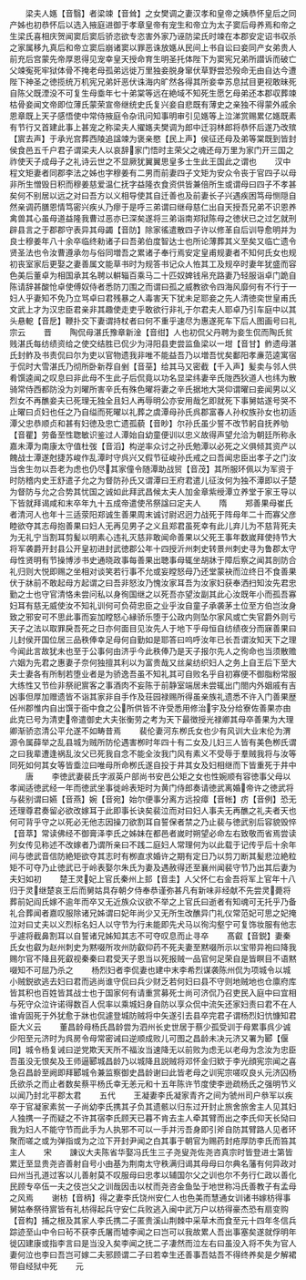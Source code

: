 <!-- { "loadSidebar": true } -->
　　梁夫人嫕【音翳】者梁竦【音耸】之女樊调之妻汉孝和皇帝之姨恭怀皇后之同产姊也初恭怀后以选入掖庭进御于孝章皇帝有宠生和帝立为太子窦后母养焉和帝之生梁氏喜相庆贺闻窦后窦后骄恣欲专恣害外家乃诬防梁氏时竦在本郡安定诏书収杀之家属移九真后和帝立窦后崩诸窦以罪恶诛放嫕从民间上书自讼曰妾同产女弟贵人前充后宫蒙先帝厚恩得见宠幸皇天授命育生明圣托体陛下为窦宪兄弟所譛诉而破亡父竦寃死牢狱体骨不掩老母孤弟远徙万里独妾脱身窜伏草野尝恐殁命无由自达今遭陛下神圣之徳揽统万机宪兄弟奸恶伏诛海内旷然各得其所妾幸苏息拭目更视敢昧死自陈父既湮没不可复生母埀年七十弟棠等远在絶域不知死生愿乞母弟还本郡収葬竦枯骨妾闻文帝即位薄氏蒙荣宣帝继统史氏复兴妾自悲既有薄史之亲独不得蒙外戚余恩章既上天子感悟使中常侍掖庭令杂讯问知事明审引见嫕等上泣涕赏赐累亿嫕既素有节行又首建此事上甚宠之称梁夫人擢嫕夫樊调为郎中迁羽林郎将恭怀后遂乃改殡【賔去声】于承光宫葬西陵追諡竦为褒亲愍【民上声】侯征还母及弟等棠既到皆封侯食邑五千户君子谓梁夫人以哀辞家门悟时主荣父之魂还母万里为家门开三国之祚使天子成母子之礼诗云世之不显厥犹翼翼思皇多士生此王国此之谓也
　　汉中程文矩妻者同郡李法之姊也字穆姜有二男而前妻四子文矩为安众令丧于官四子以母非所生憎毁日积而穆姜慈爱温仁抚字益隆衣食资供皆兼倍所生或谓母曰四子不孝甚矣何不别居以远之对曰吾方以义相导使其自迁善也及前妻长子兴遇疾困笃母恻隠自然亲调药膳恩情笃密兴疾乆乃瘳于是呼三弟谓曰继母慈仁出自天授吾兄弟不识恩养禽兽其心虽母道益隆我曹过恶亦已深矣遂将三弟诣南郑狱陈母之徳状已之过乞就刑辟县言之于郡郡守表异其母蠲【音防】除家徭遣散四子许以修革自后训导愈明并为良士穆姜年八十余卒临终勑诸子曰吾弟伯度智达士也所论薄葬其义至矣又临亡遗令贤圣法也令汝曹遵承勿与俗同増吾之累诸子奉行焉安定皇甫规妻者不知何氏女也规初丧室家后更娶之妻善属文能草书时为规答书记众人恠其工及规卒时妻年犹盛而容色美后董卓为相国承其名聘以輧辎百乘马二十匹奴婢钱帛充路妻乃轻服诣卓门跪自陈请辞甚酸怆卓使傅奴侍者悉防刀围之而谓曰孤之威教欲令四海风靡何有不行于一妇人乎妻知不免乃立骂卓曰君残暴之人毒害天下犹未足耶妾之先人清徳奕世皇甫氏文武上才为汉忠臣君亲非其趣使走吏乎敢欲行非礼于尔君夫人耶卓乃引车庭中以其头悬軶【音戹】鞭扑交下妻谓持杖者曰何不重乎速尽为惠遂死车下后人图画号曰礼宗云
　　晋
　　陶侃母湛氏豫章新淦【音绀】人也初侃父丹聘为妾生侃而陶氏贫贱湛氏每纺绩资给之使交结胜已侃少为浔阳县吏尝监鱼梁以一坩【音甘】鲊遗母湛氏封鲊及书责侃曰尔为吏以官物遗我非唯不能益吾乃以増吾忧矣鄱阳孝亷范逵寓宿于侃时大雪湛氏乃彻所卧新荐自剉【音莝】给其马又密截【千入声】髪卖与邻人供肴馔逵闻之叹息曰非此母不生此子后侃竟以功名显梁纬妻辛氏陇西狄道人也纬为散骑常侍西都防没为刘曜所害辛氏有殊色曜将妻之辛氏据地大哭仰谓曜曰妾闻男以义烈女不再醮妾夫已死理无独全且妇人再辱明公亦安用哉乞即就死下事舅姑遂号哭不止曜曰贞妇也任之乃自缢而死曜以礼葬之虞潭母孙氏呉郡富春人孙权族孙女也初适潭父忠恭顺贞和甚有妇徳及忠亡遗孤藐【音眇】尔孙氏虽少誓不改节躬自抚养劬【音瞿】劳备至性聦敏识鉴过人潭始自幼童便训以忠义故得声望允洽为朝廷所称永嘉未潭为南康太守值杜弢【音滔】构逆率众讨之孙氏勉潭以必死之义俱倾其资产以餽战士潭遂尅捷苏峻作乱潭时守呉兴又假节征峻孙氏戒之曰吾闻忠臣出孝子之门汝当舍生勿以吾老为虑也仍尽其家僮令随潭助战贸【音茂】其所服环佩以为军资于时防稽内史王舒遣子允之为督防孙氏又谓潭曰王府君遣儿征汝何为独不潭即以子楚为督防与允之合势其忧国之诚如此拜武昌候太夫人加金章紫绶潭立养堂于家王导以下皆就拜谒咸和末卒年九十五成帝遣使吊祭諡曰定夫人
　　隋
　　郑善果母崔氏者清河人也年十三适荥阳郑诚生善果周末诚讨尉迟迥力战死于阵母年二十而寡父彦睦欲夺其志母抱善果曰妇人无再见男子之义且郑君虽死幸有此儿弃儿为不慈背死夫为无礼宁当割耳剪髪以明素心违礼灭慈非敢闻命善果以父死王事年数嵗拜使持节大将军袭爵开封县公开皇初进封武徳郡公年十四授沂州刺史转景州刺史寻为鲁郡太守母性贤明有节操博涉书史通晓政事每善果出聴事母辄坐胡牀于障后察之闻其剖防合礼归则大悦即赐之坐相对谈笑若行事不允或妄瞠怒母乃还堂蒙袂而泣终日不食善果伏于牀前不敢起母方起谓之曰吾非怒汝乃愧汝家耳吾为汝家妇获奉洒扫知汝先君忠勤之士也守官清恪未尝问私以身徇国继之以死吾亦望汝副其此心汝既年小而孤吾寡妇耳有慈无威使汝不知礼训何可负荷忠臣之业乎汝自童子承袭茅土位至方伯岂汝身致之邪安可不思此事而妄加瞠怒心縁骄乐堕于公政内则坠尔家风或亡失官爵外则亏天子之法以取罪戾吾死之日亦何面目见汝先人于地下乎母恒自纺绩夜分而寐善果曰儿封侯开国位居三品秩俸幸足母何自勤如是耶答曰呜呼汝年已长吾谓汝知天下之理今闻此言故犹未也至于公事何由济乎今此秩俸乃是天子报尔先人之徇命也当须散赡六姻为先君之惠妻子奈何独擅其利以为富贵哉又丝枲纺织妇人之务上自王后下至大夫士妻各有所制若堕业者是为骄逸吾虽不知礼其可自败名乎自初寡便不御脂粉常服大练性又节俭非祭祀賔客之事酒肉不妄陈于前静室端居未尝辄出门閤内外姻戚有吉凶事但厚加赠遗皆不诣其家非自手作及荘园禄赐所得虽亲族礼遗悉不许入门善果歴任州郡惟内自出馔于衙中食之公所供皆不许受悉用修治宇及分给寮佐善果亦由此克已号为清吏帝遣御史大夫张衡劳之考为天下最徴授光禄卿其母卒善果为大理卿渐骄恣清公平允遂不如畴昔焉
　　裴伦妻河东栁氏女也少有风训大业末伦为渭源令属薛举之乱县城为贼所防伦遇害栁时年四十有二女及儿妇三人皆有美色栁氏谓之曰我辈遭逢祸乱汝父已死我自念不能全汝我门风有素义不受辱于羣贼我将与汝等同死如何其女等皆埀泣曰唯母所命栁氏遂自投于井其女及妇相继而下皆重死于井中
　　唐
　　李徳武妻裴氏字淑英户部尚书安邑公矩之女也性婉顺有容徳事父母以孝闻适徳武经一年而徳武坐事徙岭表矩时为黄门侍郎奏请徳武离婚帝许之徳武将与裴别谓曰嬿【音燕】婉【音宛】始尔便事分离方远投瘴【音帐】疠【音例】恐无还理尊君奏留必欲改嫁耳于此即事长诀矣裴泣而对曰妇人事夫无再醮之礼夫者天也何可背乎守之以死必无他志因操刀欲割耳自誓保者禁之乃止裴与徳武别后容貌毁悴【音萃】常读佛经不御膏泽李氏之姊妹在都邑者嵗时朔望必命左右致敬而省焉尝读列女传见称述不改嫁者乃谓所亲曰不践二庭妇人常理何为以此载于记传乎后十余年间与徳武音信防絶矩欲夺其志时有栁直求婚许之期有定日乃以剪刀断其髪悲泣絶粒矩不可夺乃止徳武已于岭表娶尔朱氏为妻及遇赦得还至襄州闻裴守节乃出其后妻为夫妇如初
　　楚王灵妃上官氏秦州上邽【音圭】人父怀仁右金吾将军上官年十八归于灵继楚哀王后而舅姑具存朝夕侍奉恭谨弥甚凡有新味非经献不先尝灵薨将葬前妃阎氏嫁不逾年而卒又无近族众议欲不举之上官氏曰逝者有知魂可无托乎乃备礼合葬闻者嘉叹服除诸兄姊谓曰妃年尚少又无所生改醮异门礼仪常范妃可思之妃掩泣对曰丈夫以义烈标名妇人以守节为行未能即先犬马以徇沟壑宁可复饰妆服有他志乎遽将截鼻割耳以自誓诸兄姊知其志不可夺叹息而止寻卒
　　髙叡【音鋭】妻秦氏女也叡为赵州刺史为黙啜所攻州防叡仰药不死夫妻至黙啜所示以宝带异袍曰降我赐尔官不降且死叡视秦秦曰君受天子恩当以死报贼一品官何足荣自是皆瞑目不语黙啜知不可屈乃杀之
　　杨烈妇者李侃妻也建中末李希烈谋袭陈州侃为项城令以城小贼鋭欲逃去妇曰君而逃尚谁守侃曰兵少财乏若何妇曰县不守则地贼地也仓廪府库皆其积也百姓皆其战士也于国家何有请重赏募死士尚可济侃乃召吏民入庭中曰宜相与死守众泣许诺得数百人侃率以乘城妇身自防以享众侃中流矢还家妇责曰君不在人谁肻固死于外犹愈于牀也侃遽登城防贼将中矢遂引去县卒完君子谓杨烈妇忼慷知君臣大义云
　　董昌龄母杨氏昌龄尝为泗州长史世居于蔡少孤受训于母累事呉少诚少阳至元济时为呉房令母常密诫曰逆顺成败儿可图之昌龄未决元济又署为郾【偃同】城令杨复诫曰逆党欺天天所不福汝当速降无以前败为虑无以老母为念汝为忠臣吾虽没无恨矣及王师逼郾城昌龄乃以城降且説贼将邓怀金归欵于李光顔宪宗闻之喜急召昌龄至阙即拜郾城令兼监察御史昌龄谢曰此皆老母之训宪宗嗟叹良乆元济囚杨氏欲杀之而止者数矣蔡平杨氏幸无恙元和十五年陈许节度使李逊疏杨氏之强明节义以闻乃封北平郡太君
　　五代
　　王凝妻李氏凝家青齐之间为虢州司户叅军以疾卒于官凝家素贫一子尚幼李氏携其子负其遗骸以归东过开封止旅舍旅舍主人见其妇人独携一子而疑之不许其宿李氏顾天已暮不肯去主人牵其臂而出之李氏仰天长恸曰我为妇人不能守节而此手为人执邪不可以一手并污吾身即引斧自防其臂路人见者环聚而嗟之或为弹指或为之泣下开封尹闻之白其事于朝官为赐药封疮厚防李氏而笞其主人
　　宋
　　諌议大夫陈省华娶冯氏生三子尧叟尧佐尧咨真宗时皆登进士第皆累迁至显贵尧咨善射自号小由基为荆南太守秩满归谒其母母曰尔典名藩有何异政对曰州当孔道过客以儿善射莫不叹服母曰忠孝以辅国尔父之训也尔不务行仁政以善化民顾专卒伍一夫之伎岂父之训哉因击以杖而尧咨金鱼坠于地世称冯氏善教子有孟母之风焉
　　谢枋【音柄】得之妻李氏饶州安仁人也色美而慧通女训诸书嫁枋得事舅姑奉祭待賔皆有礼枋得起兵守安仁兵败逃入闽中武万户以枋得豪杰恐有扇变购【音构】捕之根及其家人李氏携二子匿贵溪山荆棘中采草木而食至元十四年冬信兵踪迹至山中令曰茍不获李氏屠而墟李闻之曰岂可以我故累人吾出事塞矣遂就俘明年徙囚建康或指李言曰是当没入矣李闻之抚二子凄然而泣左右曰虽没入将不失为官人妻何泣也李曰吾岂可嫁二夫邪顾谓二子曰若幸生还善事吾姑吾不得终养矣是夕解裙带自经狱中死
　　元
